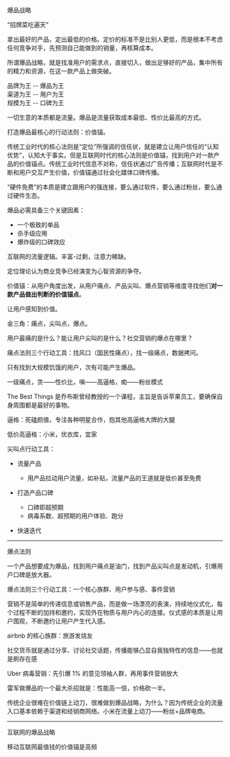 爆品战略

“招牌菜吃遍天”

拿出最好的产品，定出最低的价格。定价的标准不是比别人更低，而是根本不考虑任何竞争对手，先预测自己能做到的销量，再核算成本。

所谓爆品战略，就是找准用户的需求点，直接切入，做出足够好的产品，集中所有的精力和资源，在这一款产品上做突破。

品牌为王 -- 爆品为王			
渠道为王 -- 用户为王			
规模为王 -- 口碑为王

一切生意的本质都是流量。爆品是流量获取成本最低、性价比最高的方式。

打造爆品最核心的行动法则：价值锚。

传统工业时代的核心法则是“定位”所强调的信任状，就是建立让用户信任的“认知优势”，认知大于事实。但是互联网时代的核心法则是价值锚，找到用户对一款产品的价值锚点。传统工业时代信息不对称，信任状通过广告传播；互联网时代是不断和用户交互产生价值，价值锚通过社会化媒体口碑传播。

“硬件免费”的本质是建立跟用户的强连接，要么通过软件，要么通过粉丝，要么通过硬件生态。

爆品必需具备三个关键因素：

- 一个极致的单品
- 杀手级应用
- 爆炸级的口碑效应

互联网的流量逻辑。丰富-过剩，注意力稀缺。

定位理论认为商业竞争已经演变为心智资源的争夺。

价值锚：从用户角度出发，从用户痛点、产品尖叫、爆点营销等维度寻找他们**对一款产品做出判断的价值锚点**。

让用户感知到价值。

金三角：痛点，尖叫点，爆点。

用户最痛的是什么？能让用户尖叫的是什么？社交营销的爆点在哪里？

痛点法则三个行动工具：找风口（国民性痛点），找一级痛点，数据拷问。

只有找到大规模饥饿的用户，次有可能产生爆品。

一级痛点，贪——性价比，嗔——高逼格，痴——粉丝模式

The Best Things 是乔布斯曾经教授的一个课程，主旨是告诉苹果员工，要确保自身周围都是最好的事物。

逼格：死磕颜值，专注各种明星合作，抱其他高逼格大牌的大腿

低价高逼格：小米，优衣库，宜家



尖叫点行动工具：

- 流量产品

	+ 用产品拉动用户流量，如补贴，流量产品的王道就是低价甚至免费

- 打造产品口碑

	+ 口碑即超预期
	+ 病毒系数、超预期的用户体验、跑分

- 快速迭代

---

爆点法则

一个产品想要成为爆品，找到用户痛点是油门，找到产品尖叫点是发动机，引爆用户口碑是放大器。

爆点法则三个行动工具：一个核心族群、用户参与感、事件营销

营销不是简单的传递信息或销售产品，而是做一场漂亮的表演，持续地仪式化，每个过程不断的加持和邀约，实现外在物质与用户内心的连接。仪式感的本质是让用户围观，不断邀约让用户产生代入感。

airbnb 的核心族群：旅游发烧友

社交货币就是通过分享、讨论社交话题，传播能够凸显自我独特性的信息——也就是刷存在感

Uber 病毒营销：先引爆 1% 的意见领袖人群，再用事件营销放大

雷军做爆品的一个最大杀招就是：性能高一倍，价格砍一半。

传统企业很难在价值链上动刀，很难做到爆品战略，为什么？因为传统企业的流量入口基本依赖于渠道和经销商网络。小米在流量上动刀——粉丝+品牌电商。

---

互联网的爆品战略

移动互联网最值钱的价值锚是高频